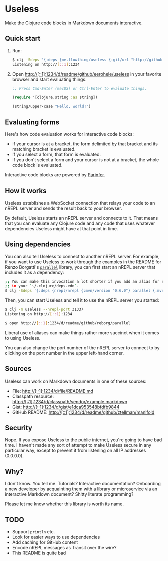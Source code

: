 Useless
=======

Make the Clojure code blocks in Markdown documents interactive.

## Quick start


1. Run:

    ```bash
    $ clj -Sdeps '{:deps {me.flowthing/useless {:git/url "http://github.com/eerohele/useless" :sha "2ade25ddc180dbcbd6484e86f8b562b7fd7a51c5"}}}' -m useless.cli
    Listening on http://[::1]:1234
    ```

1. Open [http://[::1]:1234/d/readme/github/eerohele/useless](http://[::1]:1234/d/readme/github/eerohele/useless) in your favorite browser and start evaluating things.

    ```clojure
    ;; Press Cmd-Enter (macOS) or Ctrl-Enter to evaluate things.

    (require '[clojure.string :as string])

    (string/upper-case "Hello, world!")
    ```

## Evaluating forms

Here's how code evaluation works for interactive code blocks:

- If your cursor is at a bracket, the form delimited by that bracket and its
matching bracket is evaluated.
- If you select a form, that form is evaluated.
- If you don't select a form and your cursor is not at a bracket, the whole code
block is evaluated.

Interactive code blocks are powered by [Parinfer](https://shaunlebron.github.io/parinfer/).

## How it works

Useless establishes a WebSocket connection that relays your code to an nREPL
server and sends the result back to your browser.

By default, Useless starts an nREPL server and connects to it. That means that
you can evaluate any Clojure code and any code that uses whatever dependencies
Useless might have at that point in time.

## Using dependencies

You can also tell Useless to connect to another nREPL server. For example, if
you want to use Useless to work through the examples in the README for Renzo
Borgatti's [`parallel`](https://github.com/reborg/parallel) library, you can
first start an nREPL server that includes it as a dependency:

```bash
;; You can make this invocation a lot shorter if you add an alias for nREPL
;; in your `~/.clojure/deps.edn`.
$ clj -Sdeps '{:deps {nrepl/nrepl {:mvn/version "0.6.0"} parallel {:mvn/version "0.10"}}}' -m nrepl.cmdline --port 31337
```

Then, you can start Useless and tell it to use the nREPL server you started:

```bash
$ clj -m useless --nrepl-port 31337
Listening on http://[::1]:1234

$ open http://[::1]:1234/d/readme/github/reborg/parallel
```

Liberal use of aliases can make things rather more succinct when it comes to
using Useless.

You can also change the port number of the nREPL server to connect to by
clicking on the port number in the upper left-hand corner.

## Sources

Useless can work on Markdown documents in one of these sources:

- File: [http://[::1]:1234/d/file/README.md](http://[::1]:1234/d/file/README.md)
- Classpath resource: [http://[::1]:1234/d/classpath/vendor/example.markdown](http://[::1]:1234/d/classpath/vendor/example.markdown)
- Gist: [http://[::1]:1234/d/gist/e1dca953548bfdfb9844](http://[::1]:1234/d/gist/e1dca953548bfdfb9844)
- GitHub README: [http://[::1]:1234/d/readme/github/ztellman/manifold](http://[::1]:1234/d/readme/github/ztellman/manifold)

## Security

Nope. If you expose Useless to the public internet, you're going to have bad
time. I haven't made any sort of attempt to make Useless secure in any
particular way, except to prevent it from listening on all IP addresses
(0.0.0.0).

## Why?

I don't know. You tell me. Tutorials? Interactive documentation? Onboarding a
new developer by acquainting them with a library or microservice via an
interactive Markdown document? Shitty literate programming?

Please let me know whether this library is worth its name.

## TODO

- Support `println` etc.
- Look for easier ways to use dependencies
- Add caching for GitHub content
- Encode nREPL messages as Transit over the wire?
- This README is quite bad
